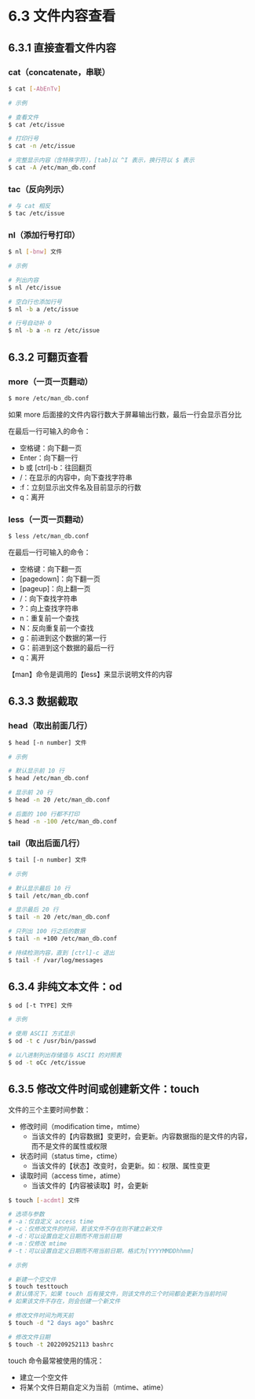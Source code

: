 # 6.3 文件内容查看

## 6.3.1 直接查看文件内容

### cat（concatenate，串联）

```bash
$ cat [-AbEnTv]

# 示例

# 查看文件
$ cat /etc/issue

# 打印行号
$ cat -n /etc/issue

# 完整显示内容（含特殊字符），[tab]以 ^I 表示，换行符以 $ 表示
$ cat -A /etc/man_db.conf
```

### tac（反向列示）

```bash
# 与 cat 相反
$ tac /etc/issue
```

### nl（添加行号打印）

```bash
$ nl [-bnw] 文件

# 示例

# 列出内容
$ nl /etc/issue

# 空白行也添加行号
$ nl -b a /etc/issue

# 行号自动补 0
$ nl -b a -n rz /etc/issue
```

## 6.3.2 可翻页查看

### more（一页一页翻动）

```bash
$ more /etc/man_db.conf
```

如果 more 后面接的文件内容行数大于屏幕输出行数，最后一行会显示百分比

在最后一行可输入的命令：

- 空格键：向下翻一页
- Enter：向下翻一行
- b 或 [ctrl]-b：往回翻页
- /：在显示的内容中，向下查找字符串
- :f：立刻显示出文件名及目前显示的行数
- q：离开

### less（一页一页翻动）

```bash
$ less /etc/man_db.conf
```

在最后一行可输入的命令：

- 空格键：向下翻一页
- [pagedown]：向下翻一页
- [pageup]：向上翻一页
- /：向下查找字符串
- ?：向上查找字符串
- n：重复前一个查找
- N：反向重复前一个查找
- g：前进到这个数据的第一行
- G：前进到这个数据的最后一行
- q：离开

【man】命令是调用的【less】来显示说明文件的内容

## 6.3.3 数据截取

### head（取出前面几行）

```bash
$ head [-n number] 文件

# 示例

# 默认显示前 10 行
$ head /etc/man_db.conf

# 显示前 20 行
$ head -n 20 /etc/man_db.conf

# 后面的 100 行都不打印
$ head -n -100 /etc/man_db.conf
```

### tail（取出后面几行）

```bash
$ tail [-n number] 文件

# 示例

# 默认显示最后 10 行
$ tail /etc/man_db.conf

# 显示最后 20 行
$ tail -n 20 /etc/man_db.conf

# 只列出 100 行之后的数据
$ tail -n +100 /etc/man_db.conf

# 持续检测内容，直到 [ctrl]-c 退出
$ tail -f /var/log/messages
```

## 6.3.4 非纯文本文件：od

```bash
$ od [-t TYPE] 文件

# 示例

# 使用 ASCII 方式显示
$ od -t c /usr/bin/passwd

# 以八进制列出存储值与 ASCII 的对照表
$ od -t oCc /etc/issue
```

## 6.3.5 修改文件时间或创建新文件：touch

文件的三个主要时间参数：

- 修改时间（modification time，mtime）
  - 当该文件的【内容数据】变更时，会更新。内容数据指的是文件的内容，而不是文件的属性或权限
- 状态时间（status time，ctime）
  - 当该文件的【状态】改变时，会更新。如：权限、属性变更
- 读取时间（access time，atime）
  - 当该文件的【内容被读取】时，会更新

```bash
$ touch [-acdmt] 文件

# 选项与参数
# -a：仅自定义 access time
# -c：仅修改文件的时间，若该文件不存在则不建立新文件
# -d：可以设置自定义日期而不用当前日期
# -m：仅修改 mtime
# -t：可以设置自定义日期而不用当前日期，格式为[YYYYMMDDhhmm]

# 示例

# 新建一个空文件
$ touch testtouch
# 默认情况下，如果 touch 后有接文件，则该文件的三个时间都会更新为当前时间
# 如果该文件不存在，则会创建一个新文件

# 修改文件时间为两天前
$ touch -d "2 days ago" bashrc

# 修改文件日期
$ touch -t 202209252113 bashrc
```

touch 命令最常被使用的情况：

- 建立一个空文件
- 将某个文件日期自定义为当前（mtime、atime）
